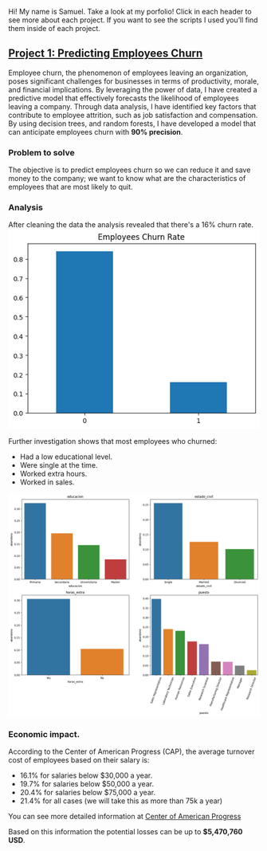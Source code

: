 Hi! My name is Samuel. Take a look at my porfolio! Click in each header to see more about each project. If you want to see the scripts I used you’ll find them inside of each project.

## [Project 1: Predicting Employees Churn](https://github.com/SamuelDS1/Data-Science-Portfolio/tree/main/Projects/Project%201:%20Employees%20Churn) 
Employee churn, the phenomenon of employees leaving an organization, poses significant challenges for businesses in terms of productivity, morale, and financial implications. By leveraging the power of data, I have created a predictive model that effectively forecasts the likelihood of employees leaving a company.
Through data analysis, I have identified key factors that contribute to employee attrition, such as job satisfaction and compensation. By using decision trees, and random forests, I have developed a model that can anticipate employees churn with **90% precision**.

### Problem to solve
The objective is to predict employees churn so we can reduce it and save money to the company; we want to know what are the characteristics of employees that are most likely to quit.


### Analysis
After cleaning the data the analysis revealed that there's a 16% churn rate.
![avg churn profile](images/churn_rate_employees_churn.png)

Further investigation shows that most employees who churned:
*  Had a low educational level.
*  Were single at the time.
*  Worked extra hours.
*  Worked in sales.

![avg churn profile](images/avg_churn_profile.png)

### Economic impact.

According to the Center of American Progress (CAP), the average turnover cost of employees based on their salary is:
* 16.1% for salaries below $30,000 a year.
* 19.7% for salaries below $50,000 a year.
* 20.4% for salaries below $75,000 a year.
* 21.4% for all cases (we will take this as more than 75k a year)

You can see more detailed information at [Center of American Progress](https://www.americanprogress.org/article/there-are-significant-business-costs-to-replacing-employees/)

Based on this information the potential losses can be up to **$5,470,760 USD**. 





